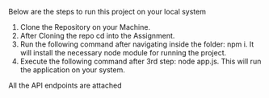 Below are the steps to run this project on your local system

1. Clone the Repository on your Machine.
2. After Cloning the repo cd into the Assignment.
3. Run the following command after navigating inside the folder: npm i. It will install the necessary node module for running the project.
4. Execute the following command after 3rd step: node app.js. This will run the application on your system.

All the API endpoints are attached
